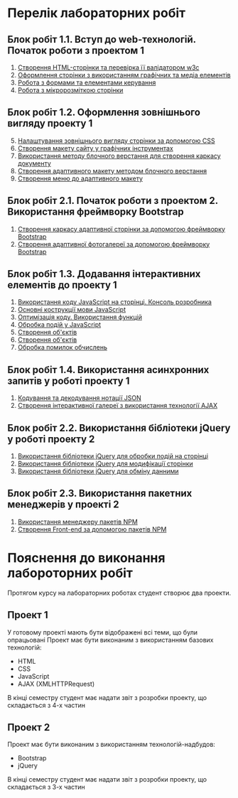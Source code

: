 ﻿# Перелік лабораторних робіт


## Блок робіт 1.1. Вступ до web-технологій. Початок роботи з проектом 1
1.  [Створення HTML-сторінки та перевірка її валідатором w3c](lab-01.md)
2.  [Оформлення сторінки з використанням графічних та медіа елементів](lab-02.md)
3.  [Робота з формами та елементами керування](lab-03.md)
4.  [Робота з мікророзміткою сторінки](lab-04.md)
## Блок робіт 1.2. Оформлення зовнішнього вигляду проекту 1
5.  [Налаштування зовнішнього вигляду сторінки за допомогою CSS](lab-05.md)
6.  [Створення макету сайту у графічних інструментах](lab-06/README.md)
7.  [Використання методу блочного верстання для створення каркасу документу](lab-07/README.md)
8.  [Створення адаптивного макету методом блочного верстання](lab-08/README.md)
9.  [Створення меню до адаптивного макету](lab-09/README.md)
## Блок робіт 2.1. Початок роботи з проектом 2. Використання фреймворку Bootstrap
1.   [Створення каркасу адаптивної сторінки за допомогою фреймворку Bootstrap](lab-10.md)
2.   [Створення адаптивної фотогалереї за допомогою фреймворку Bootstrap](lab-11.md)
## Блок робіт 1.3. Додавання інтерактивних елементів до проекту 1
1.   [Використання коду JavaScript на сторінці. Консоль розробника](lab-12.md)
2.   [Основні кострукції мови JavaScript](lab-13.md)
3.   [Оптимізація коду. Використання функцій](lab-14.md)
4.  [Обробка подій у JavaScript](lab-15.md)
5.  [Створення об'єктів](lab-16.md)
6.  [Створення об'єктів](lab-17.md)
7.  [Обробка помилок обчислень](lab-18.md)
## Блок робіт 1.4. Використання асинхронних запитів у роботі проекту 1
1.   [Кодування та декодування нотації JSON](lab-19.md)
2.   [Створення інтерактивної галереї з використання технології AJAX](lab-20.md)
## Блок робіт 2.2. Використання бібліотеки jQuery у роботі проекту 2
1.   [Використання бібліотеки jQuery для обробки подій на сторінці](lab-21.md)
2.   [Використання бібліотеки jQuery для модифікації сторінки](lab-22.md)
3.   [Використання бібліотеки jQuery для обміну данними](lab-23.md)
## Блок робіт 2.3. Використання пакетних менеджерів у проекті 2
1.   [Використання менеджеру пакетів NPM](lab-24.md)
2.   [Створення Front-end за допомогою пакетів NPM](lab-25.md)

# Пояснення до виконання лабороторних робіт

Протягом курсу на лабораторних роботах студент створює два проекти.

## Проект 1

У готовому проекті мають бути відображені всі теми, що були опрацьовані
Проект має бути виконаним з використанням базових технологій:

- HTML
- CSS
- JavaScript
- AJAX (XMLHTTPRequest)

В кінці семестру студент має надати звіт з розробки проекту, що складається з 4-х частин

## Проект 2

Проект має бути виконаним з використанням технологій-надбудов:

- Bootstrap
- jQuery

В кінці семестру студент має надати звіт з розробки проекту, що складається з 3-х частин

